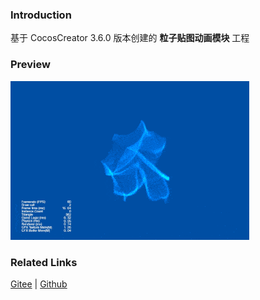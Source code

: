 ### Introduction

基于 CocosCreator 3.6.0 版本创建的 **粒子贴图动画模块** 工程

### Preview
![image](../../../gif/202203/2022030544.gif)

### Related Links
[Gitee](https://gitee.com/mirrors_cocos-creator/test-cases-3d/blob/v3.0/assets/cases/particle) | [Github](https://github.com/cocos-creator/test-cases-3d/blob/v3.0/assets/cases/particle)